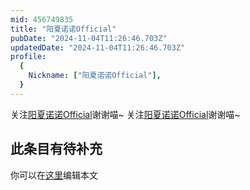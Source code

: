 ```yaml
---
mid: 456749835
title: "阳夏诺诺Official"
pubDate: "2024-11-04T11:26:46.703Z"
updatedDate: "2024-11-04T11:26:46.703Z"
profile:
  {
    Nickname: ["阳夏诺诺Official"],
  }
---
```


关注[阳夏诺诺Official](https://space.bilibili.com/456749835)谢谢喵~ 关注[阳夏诺诺Official](https://space.bilibili.com/456749835)谢谢喵~

## 此条目有待补充
你可以在[这里](https://github.com/Yuhanawa/VTuber.ICU-Content/edit/master/v/阳夏诺诺Official/index.md)编辑本文
